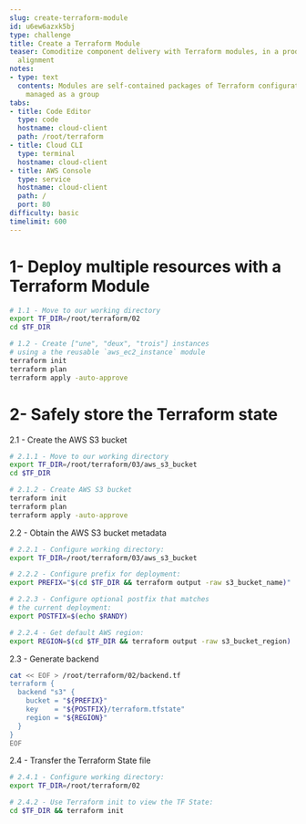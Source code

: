 ```yaml
---
slug: create-terraform-module
id: u6ew6azxk5bj
type: challenge
title: Create a Terraform Module
teaser: Comoditize component delivery with Terraform modules, in a producer-to-consumer
  alignment
notes:
- type: text
  contents: Modules are self-contained packages of Terraform configurations that are
    managed as a group
tabs:
- title: Code Editor
  type: code
  hostname: cloud-client
  path: /root/terraform
- title: Cloud CLI
  type: terminal
  hostname: cloud-client
- title: AWS Console
  type: service
  hostname: cloud-client
  path: /
  port: 80
difficulty: basic
timelimit: 600
---
```

1- Deploy multiple resources with a Terraform Module
===
```bash
# 1.1 - Move to our working directory
export TF_DIR=/root/terraform/02
cd $TF_DIR

# 1.2 - Create ["une", "deux", "trois"] instances
# using a the reusable `aws_ec2_instance` module
terraform init
terraform plan
terraform apply -auto-approve
```

2- Safely store the Terraform state
===

2.1 - Create the AWS S3 bucket

```bash
# 2.1.1 - Move to our working directory
export TF_DIR=/root/terraform/03/aws_s3_bucket
cd $TF_DIR

# 2.1.2 - Create AWS S3 bucket
terraform init
terraform plan
terraform apply -auto-approve
```

2.2 - Obtain the AWS S3 bucket metadata

```bash
# 2.2.1 - Configure working directory:
export TF_DIR=/root/terraform/03/aws_s3_bucket

# 2.2.2 - Configure prefix for deployment:
export PREFIX="$(cd $TF_DIR && terraform output -raw s3_bucket_name)"

# 2.2.3 - Configure optional postfix that matches
# the current deployment:
export POSTFIX=$(echo $RANDY)

# 2.2.4 - Get default AWS region:
export REGION=$(cd $TF_DIR && terraform output -raw s3_bucket_region)
```

2.3 - Generate backend

```bash
cat << EOF > /root/terraform/02/backend.tf
terraform {
  backend "s3" {
    bucket = "${PREFIX}"
    key    = "${POSTFIX}/terraform.tfstate"
    region = "${REGION}"
  }
}
EOF
```

2.4 - Transfer the Terraform State file

```bash
# 2.4.1 - Configure working directory:
export TF_DIR=/root/terraform/02

# 2.4.2 - Use Terraform init to view the TF State:
cd $TF_DIR && terraform init
```

